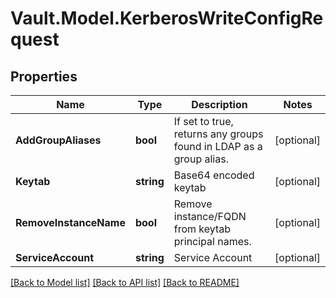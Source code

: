 # Vault.Model.KerberosWriteConfigRequest

## Properties

Name | Type | Description | Notes
------------ | ------------- | ------------- | -------------
**AddGroupAliases** | **bool** | If set to true, returns any groups found in LDAP as a group alias. | [optional] 
**Keytab** | **string** | Base64 encoded keytab | [optional] 
**RemoveInstanceName** | **bool** | Remove instance/FQDN from keytab principal names. | [optional] 
**ServiceAccount** | **string** | Service Account | [optional] 


[[Back to Model list]](../README.md#documentation-for-models) [[Back to API list]](../README.md#documentation-for-api-endpoints) [[Back to README]](../README.md)

